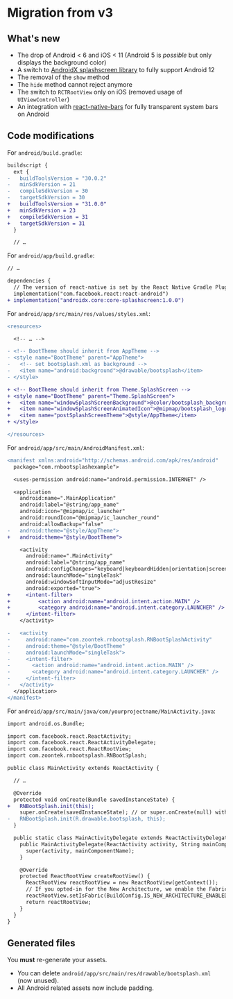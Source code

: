 # Migration from v3

## What's new

- The drop of Android < 6 and iOS < 11 (Android 5 is _possible_ but only displays the background color)
- A switch to [AndroidX splashscreen library](https://developer.android.com/jetpack/androidx/releases/core#core-splashscreen-1.0.0) to fully support Android 12
- The removal of the `show` method
- The `hide` method cannot reject anymore
- The switch to `RCTRootView` only on iOS (removed usage of `UIViewController`)
- An integration with [react-native-bars](https://github.com/zoontek/react-native-bars) for fully transparent system bars on Android

## Code modifications

For `android/build.gradle`:

```diff
buildscript {
  ext {
-   buildToolsVersion = "30.0.2"
-   minSdkVersion = 21
-   compileSdkVersion = 30
-   targetSdkVersion = 30
+   buildToolsVersion = "31.0.0"
+   minSdkVersion = 23
+   compileSdkVersion = 31
+   targetSdkVersion = 31
  }

  // …
```

For `android/app/build.gradle`:

```diff
// …

dependencies {
  // The version of react-native is set by the React Native Gradle Plugin
  implementation("com.facebook.react:react-android")
+ implementation("androidx.core:core-splashscreen:1.0.0")
```

For `android/app/src/main/res/values/styles.xml`:

```diff
<resources>

  <!-- … -->

- <!-- BootTheme should inherit from AppTheme -->
- <style name="BootTheme" parent="AppTheme">
-   <!-- set bootsplash.xml as background -->
-   <item name="android:background">@drawable/bootsplash</item>
- </style>

+ <!-- BootTheme should inherit from Theme.SplashScreen -->
+ <style name="BootTheme" parent="Theme.SplashScreen">
+   <item name="windowSplashScreenBackground">@color/bootsplash_background</item>
+   <item name="windowSplashScreenAnimatedIcon">@mipmap/bootsplash_logo</item>
+   <item name="postSplashScreenTheme">@style/AppTheme</item>
+ </style>

</resources>
```

For `android/app/src/main/AndroidManifest.xml`:

```diff
<manifest xmlns:android="http://schemas.android.com/apk/res/android"
  package="com.rnbootsplashexample">

  <uses-permission android:name="android.permission.INTERNET" />

  <application
    android:name=".MainApplication"
    android:label="@string/app_name"
    android:icon="@mipmap/ic_launcher"
    android:roundIcon="@mipmap/ic_launcher_round"
    android:allowBackup="false"
-   android:theme="@style/AppTheme">
+   android:theme="@style/BootTheme">

    <activity
      android:name=".MainActivity"
      android:label="@string/app_name"
      android:configChanges="keyboard|keyboardHidden|orientation|screenLayout|screenSize|smallestScreenSize|uiMode"
      android:launchMode="singleTask"
      android:windowSoftInputMode="adjustResize"
      android:exported="true">
+     <intent-filter>
+         <action android:name="android.intent.action.MAIN" />
+         <category android:name="android.intent.category.LAUNCHER" />
+     </intent-filter>
    </activity>

-   <activity
-     android:name="com.zoontek.rnbootsplash.RNBootSplashActivity"
-     android:theme="@style/BootTheme"
-     android:launchMode="singleTask">
-     <intent-filter>
-       <action android:name="android.intent.action.MAIN" />
-       <category android:name="android.intent.category.LAUNCHER" />
-     </intent-filter>
-   </activity>
  </application>
</manifest>
```

For `android/app/src/main/java/com/yourprojectname/MainActivity.java`:

```diff
import android.os.Bundle;

import com.facebook.react.ReactActivity;
import com.facebook.react.ReactActivityDelegate;
import com.facebook.react.ReactRootView;
import com.zoontek.rnbootsplash.RNBootSplash;

public class MainActivity extends ReactActivity {

  // …

  @Override
  protected void onCreate(Bundle savedInstanceState) {
+   RNBootSplash.init(this);
    super.onCreate(savedInstanceState); // or super.onCreate(null) with react-native-screens
-   RNBootSplash.init(R.drawable.bootsplash, this);
  }

  public static class MainActivityDelegate extends ReactActivityDelegate {
    public MainActivityDelegate(ReactActivity activity, String mainComponentName) {
      super(activity, mainComponentName);
    }

    @Override
    protected ReactRootView createRootView() {
      ReactRootView reactRootView = new ReactRootView(getContext());
      // If you opted-in for the New Architecture, we enable the Fabric Renderer.
      reactRootView.setIsFabric(BuildConfig.IS_NEW_ARCHITECTURE_ENABLED);
      return reactRootView;
    }
  }
}
```

## Generated files

You **must** re-generate your assets.

- You can delete `android/app/src/main/res/drawable/bootsplash.xml` (now unused).
- All Android related assets now include padding.
